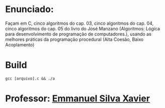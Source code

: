 # Enunciado:

Façam em C, cinco algoritmos do cap. 03, cinco algoritmos do cap. 04, cinco algoritmos do cap. 05 do livro do José Manzano (Algoritmos: Lógica para desenvolvimento de programação de computadores.), usando as melhores práticas da programação procedural (Alta Coesão, Baixo Acoplamento)

# Build
`gcc [arquivo].c && ./a`

# Professor: [Emmanuel Silva Xavier](https://github.com/emmanuelXavier)
